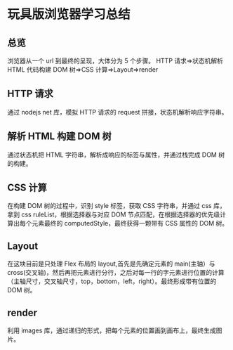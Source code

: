 # 玩具版浏览器学习总结

## 总览

浏览器从一个 url 到最终的呈现，大体分为 5 个步骤。
HTTP 请求=>状态机解析 HTML 代码构建 DOM 树=>CSS 计算=>Layout=>render

## HTTP 请求

通过 nodejs net 库，模拟 HTTP 请求的 request 拼接，状态机解析响应字符串。

## 解析 HTML 构建 DOM 树

通过状态机把 HTML 字符串，解析成响应的标签与属性，并通过栈完成 DOM 树的构建。

## CSS 计算

在构建 DOM 树的过程中，识别 style 标签，获取 CSS 字符串，并通过 css 库，拿到 css ruleList，根据选择器与对应 DOM 节点匹配，在根据选择器的优先级计算出每个元素最终的 computedStyle，最终获得一颗带有 CSS 属性的 DOM 树。

## Layout

在这块目前是只处理 Flex 布局的 layout,首先是先确定元素的 main(主轴）与 cross(交叉轴)，然后再把元素进行分行，之后对每一行的字元素进行位置的计算（主轴尺寸，交叉轴尺寸，top，bottom，left，right）。最终形成带有位置的 DOM 树。

## render

利用 images 库，通过递归的形式，把每个元素的位置画到画布上，最终生成图片。
